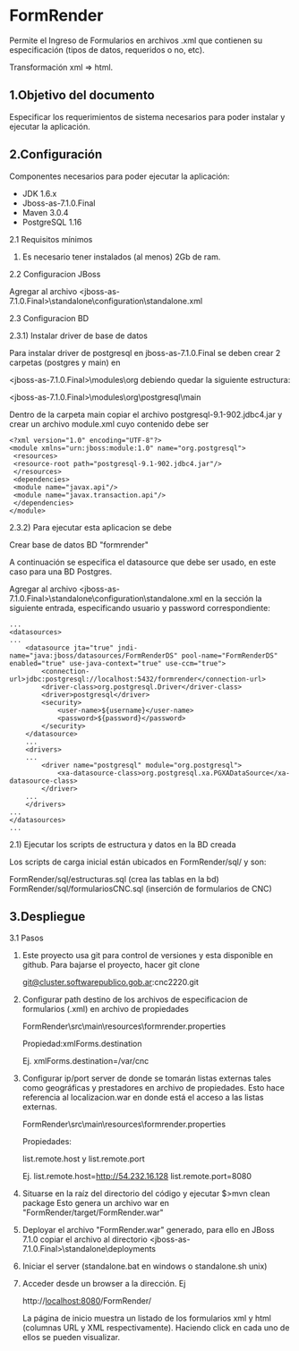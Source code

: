 FormRender
===============

Permite el Ingreso de Formularios en archivos .xml que contienen su especificaci&oacute;n (tipos de datos, requeridos o no, etc).

Transformaci&oacute;n xml => html.

1.Objetivo del documento 
-------------------------

Especificar los requerimientos de sistema necesarios para poder instalar y ejecutar la aplicaci&oacute;n.

2.Configuraci&oacute;n
---------------
Componentes necesarios para poder ejecutar la aplicaci&oacute;n:
*	JDK 1.6.x
*	Jboss-as-7.1.0.Final
*	Maven 3.0.4
*	PostgreSQL 1.16

2.1 Requisitos m&iacute;nimos
1) Es necesario tener instalados (al menos) 2Gb de ram.

2.2	Configuracion JBoss

Agregar al archivo <jboss-as-7.1.0.Final>\standalone\configuration\standalone.xml

2.3	Configuracion BD  

2.3.1) Instalar driver de base de datos

   Para instalar driver de postgresql en jboss-as-7.1.0.Final se deben crear 2 carpetas (postgres y main) en 
   
   <jboss-as-7.1.0.Final>\modules\org  debiendo quedar la siguiente estructura:
   
   <jboss-as-7.1.0.Final>\modules\org\postgresql\main 
   
   Dentro de la carpeta main copiar el archivo postgresql-9.1-902.jdbc4.jar y crear un archivo module.xml cuyo
   contenido debe ser
   
	<?xml version="1.0" encoding="UTF-8"?>
	<module xmlns="urn:jboss:module:1.0" name="org.postgresql">
	 <resources>
	 <resource-root path="postgresql-9.1-902.jdbc4.jar"/>
	 </resources>
	 <dependencies>
	 <module name="javax.api"/>
	 <module name="javax.transaction.api"/>
	 </dependencies>
	</module>
2.3.2) Para ejecutar esta aplicacion se debe 

Crear base de datos BD "formrender"

A continuaci&oacute;n se especifica el datasource que debe ser usado, en este caso para una BD Postgres.

Agregar al archivo <jboss-as-7.1.0.Final>\standalone\configuration\standalone.xml en la secci&oacute;n <datasources> 
la siguiente entrada, especificando usuario y password correspondiente:

	...
	<datasources>
	...	
		<datasource jta="true" jndi-name="java:jboss/datasources/FormRenderDS" pool-name="FormRenderDS" enabled="true" use-java-context="true" use-ccm="true">
            <connection-url>jdbc:postgresql://localhost:5432/formrender</connection-url>
            <driver-class>org.postgresql.Driver</driver-class>
            <driver>postgresql</driver>
            <security>
                <user-name>${username}</user-name>
                <password>${password}</password>
            </security>
        </datasource>  
        ...              
        <drivers>    
        ...                
            <driver name="postgresql" module="org.postgresql">
                <xa-datasource-class>org.postgresql.xa.PGXADataSource</xa-datasource-class>
            </driver>
        ...    
        </drivers>
	...
	</datasources>
	...	   

2.1) Ejecutar los scripts de estructura y datos en la BD creada

Los scripts de carga inicial están ubicados en FormRender/sql/ y son:

FormRender/sql/estructuras.sql (crea las tablas en la bd)
FormRender/sql/formulariosCNC.sql (inserción de formularios de CNC)


3.Despliegue
------------

3.1 Pasos

1) Este proyecto usa git para control de versiones y esta disponible en github. 
   Para bajarse el proyecto, hacer git clone 
   
   git@cluster.softwarepublico.gob.ar:cnc2220.git
   
2) Configurar path destino de los archivos de especificacion de formularios (.xml)  en archivo de propiedades

	FormRender\src\main\resources\formrender.properties	
	
	Propiedad:xmlForms.destination
	
	Ej.	xmlForms.destination=/var/cnc
	
3) Configurar ip/port server de donde se tomar&aacute;n listas externas tales como geogr&aacute;ficas y prestadores en archivo de 
	propiedades. Esto hace referencia al localizacion.war en donde est&aacute; el acceso a las listas externas.
	
	FormRender\src\main\resources\formrender.properties	
	
	Propiedades:
	
	list.remote.host y list.remote.port
	
	Ej.	list.remote.host=http://54.232.16.128
	list.remote.port=8080
	

4) Situarse en la ra&iacute;z del directorio del c&oacute;digo y ejecutar 
	$>mvn clean package
	Esto genera un archivo war en "FormRender/target/FormRender.war"
	
5) Deployar el archivo "FormRender.war" generado, para ello
   en JBoss 7.1.0 copiar el archivo al directorio <jboss-as-7.1.0.Final>\standalone\deployments
   
6) Iniciar el server (standalone.bat en windows o standalone.sh unix)
   
7) Acceder desde un browser a la direcci&oacute;n. Ej
	
	http://<localhost:8080>/FormRender/
	
	La página de inicio muestra un listado de los formularios xml y html (columnas URL y XML respectivamente). Haciendo click en cada uno de ellos se pueden visualizar.
	
